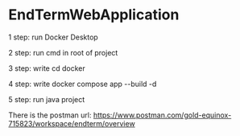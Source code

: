 # EndTermWebApplication
1 step: run Docker Desktop

2 step: run cmd in root of project

3 step: write cd docker

4 step: write docker compose app --build -d

5 step: run java project

There is the postman url:
https://www.postman.com/gold-equinox-715823/workspace/endterm/overview
